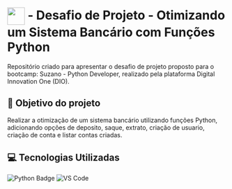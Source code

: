 # <img align="center" width="40px" src="https://hermes.digitalinnovation.one/assets/diome/logo-minimized.png"></a> - Desafio de Projeto - Otimizando um Sistema Bancário com Funções Python
Repositório criado para apresentar o desafio de projeto proposto para o bootcamp: Suzano - Python Developer, realizado pela plataforma Digital Innovation One (DIO).

## :dart: Objetivo do projeto
Realizar a otimização de um sistema bancário utilizando funções Python, adicionando opções de deposito, saque, extrato, criação de usuario, criação de conta e listar contas criadas.

## :computer: Tecnologias Utilizadas
![Python Badge](https://img.shields.io/badge/Python-3776AB?logo=python&logoColor=fff&style=flat) ![VS Code](https://img.shields.io/badge/VS%20Code-0078d7.svg?style=flat&logo=VS-code&logoColor=white) 

